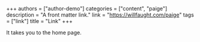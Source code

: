 +++
authors = ["author-demo"]
categories = ["content", "paige"]
description = "A front matter link."
link = "https://willfaught.com/paige"
tags = ["link"]
title = "Link"
+++

It takes you to the home page.
